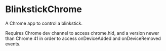 # BlinkstickChrome
A Chrome app to control a blinkstick.

Requires Chrome dev channel to access chrome.hid, and a version newer than Chrome 41 in order to access onDeviceAdded and onDeviceRemoved events.
